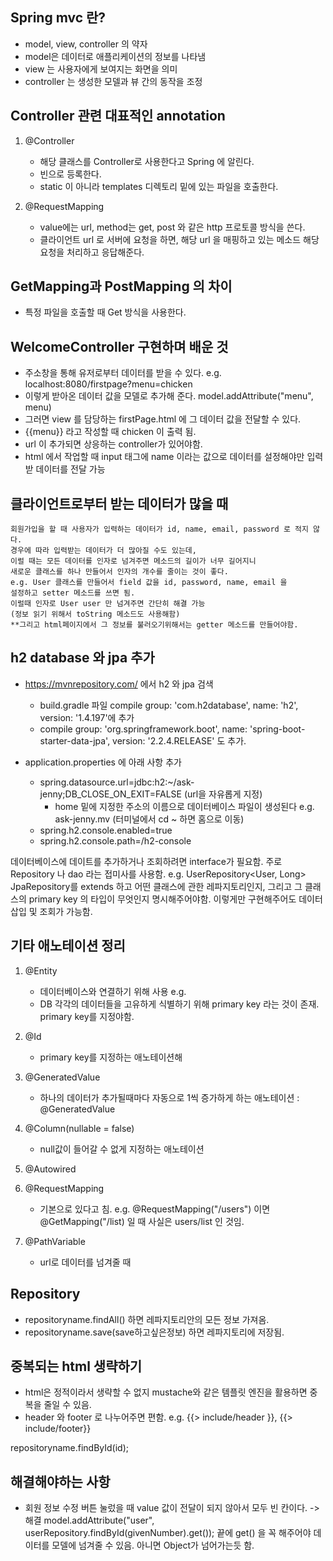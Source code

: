 Spring mvc 란?
--
 - model, view, controller 의 약자
 - model은 데이터로 애플리케이션의 정보를 나타냄
 - view 는 사용자에게 보여지는 화면을 의미
 - controller 는 생성한 모델과 뷰 간의 동작을 조정
 
 
 Controller 관련 대표적인 annotation 
 -
 
 1. @Controller
    - 해당 클래스를 Controller로 사용한다고 Spring 에 알린다.
    - 빈으로 등록한다.
    - static 이 아니라 templates 디렉토리 밑에 있는 파일을 호출한다.
       
 2. @RequestMapping
    - value에는 url, method는 get, post 와 같은 http 프로토콜 방식을 쓴다.
    - 클라이언트 url 로 서버에 요청을 하면, 해당 url 을 매핑하고 있는 메소드 해당 요청을 처리하고 응답해준다.
    
   
  GetMapping과 PostMapping 의 차이
  -
  - 특정 파일을 호출할 때 Get 방식을 사용한다.
  
 WelcomeController 구현하며 배운 것
 -
 - 주소창을 통해 유저로부터 데이터를 받을 수 있다.
   e.g. localhost:8080/firstpage?menu=chicken
 - 이렇게 받아온 데이터 값을 모델로 추가해 준다. model.addAttribute("menu", menu)
 - 그러면 view 를 담당하는 firstPage.html 에 그 데이터 값을 전달할 수 있다.
 - {{menu}} 라고 작성할 때 chicken 이 출력 됨.
 - url 이 추가되면 상응하는 controller가 있어야함.
 - html 에서 작업할 때 input 태그에 name 이라는 값으로 데이터를 설정해야만 입력받 데이터를 전달 가능
 
 
 클라이언트로부터 받는 데이터가 많을 때 
 - 
       
    회원가입을 할 때 사용자가 입력하는 데이터가 id, name, email, password 로 적지 않다.
    경우에 따라 입력받는 데이터가 더 많아질 수도 있는데,
    이럴 때는 모든 데이터를 인자로 넘겨주면 메소드의 길이가 너무 길어지니 
    새로운 클래스를 하나 만들어서 인자의 개수를 줄이는 것이 좋다.
    e.g. User 클래스를 만들어서 field 값을 id, password, name, email 을 
    설정하고 setter 메소드를 쓰면 됨.
    이럴때 인자로 User user 만 넘겨주면 간단히 해결 가능
    (정보 읽기 위해서 toString 메소드도 사용해함)
    **그리고 html페이지에서 그 정보를 불러오기위해서는 getter 메소드를 만들어야함.
    
 
 
 h2 database 와 jpa 추가
 -
 - https://mvnrepository.com/ 에서 h2 와 jpa 검색
    + build.gradle 파일 compile group: 'com.h2database', name: 'h2', version: '1.4.197'에 추가
    + compile group: 'org.springframework.boot', name: 'spring-boot-starter-data-jpa', version: '2.2.4.RELEASE'
 도 추가.
 
 - application.properties 에 아래 사항 추가
    + spring.datasource.url=jdbc:h2:~/ask-jenny;DB_CLOSE_ON_EXIT=FALSE (url을 자유롭게 지정)
        + home  밑에 지정한 주소의 이름으로 데이터베이스 파일이 생성된다 e.g. ask-jenny.mv (터미널에서 cd ~ 하면 홈으로 이동)
    + spring.h2.console.enabled=true
    + spring.h2.console.path=/h2-console
    
    
데이터베이스에 데이트를 추가하거나 조회하려면 interface가 필요함. 주로 Repository 나 dao 라는 접미사를 사용함.
e.g. UserRepository<User, Long>
JpaRepository를 extends 하고 어떤 클래스에 관한 레파지토리인지, 그리고 그 클래스의 primary key 의 타입이 무엇인지
명시해주어야함. 
이렇게만 구현해주어도 데이터 삽입 및 조회가 가능함.


기타 애노테이션 정리
-
1. @Entity
   - 데이터베이스와 연결하기 위해 사용 e.g. 
   - DB 각각의 데이터들을 고유하게 식별하기 위해 primary key 라는 것이 존재. primary key를 지정야함. 

2. @Id
   - primary key를 지정하는 애노테이션해

3. @GeneratedValue
   - 하나의 데이터가 추가될때마다 자동으로 1씩 증가하게 하는 애노테이션 : @GeneratedValue

4. @Column(nullable = false)
   - null값이 들어갈 수 없게 지정하는 애노테이션
   
5. @Autowired

6. @RequestMapping
   - 기본으로 있다고 침. e.g.  @RequestMapping("/users") 이면 @GetMapping("/list) 일 때
   사실은 users/list 인 것임.
   
7. @PathVariable
   - url로 데이터를 넘겨줄 때 

Repository
--
- repositoryname.findAll()  하면 레파지토리안의 모든 정보 가져옴.
- repositoryname.save(save하고싶은정보) 하면 레파지토리에 저장됨.


중복되는 html 생략하기
-
- html은 정적이라서 생략할 수 없지 mustache와 같은 템플릿 엔진을 활용하면 중복을 줄일 수 있음.
- header 와 footer 로 나누어주면 편함. e.g. {{> include/header }}, {{> include/footer}} 


repositoryname.findById(id);



해결해야하는 사항
-
- 회원 정보 수정 버튼 눌렀을 때 value 값이 전달이 되지 않아서 모두 빈 칸이다.
   -> 해결  model.addAttribute("user", userRepository.findById(givenNumber).get());
   끝에 get() 을 꼭 해주어야 데이터를 모델에 넘겨줄 수 있음. 아니면 Object가 넘어가는듯 함.
